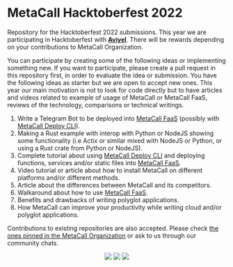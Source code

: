 # MetaCall Hacktoberfest 2022
Repository for the Hacktoberfest 2022 submissions. This year we are participating in Hacktoberfest with **[Aviyel](https://aviyel.com/projects/106/metacall)**. There will be rewards depending on your contributions to MetaCall Organization.

You can participate by creating some of the following ideas or implementing something new. If you want to participate, please create a pull request in this repository first, in order to evaluate the idea or submission. You have the following ideas as starter but we are open to accept new ones. This year our main motivation is not to look for code directly but to have articles and videos related to example of usage of MetaCall or MetaCall FaaS, reviews of the technology, comparisons or technical writings.

 1) Write a Telegram Bot to be deployed into [MetaCall FaaS](https://dashboard.metacall.io) (possibly with [MetaCall Deploy CLI](https://github.com/metacall/deploy)).
 2) Making a Rust example with interop with Python or NodeJS showing some functionality (i.e Actix or similar mixed with NodeJS or Python, or using a Rust crate from Python or NodeJS).
 3) Complete tutorial about using [MetaCall Deploy CLI](https://github.com/metacall/deploy) and deploying functions, services and/or static files into [MetaCall FaaS](https://dashboard.metacall.io).
 4) Video tutorial or article about how to install MetaCall on different platforms and/or different methods.
 5) Article about the differences between MetaCall and its competitors.
 6) Walkaround about how to use [MetaCall FaaS](https://dashboard.metacall.io).
 7) Benefits and drawbacks of writing polyglot applications.
 8) How MetaCall can improve your productivity while writing cloud and/or polyglot applications.

Contributions to existing repositories are also accepted. Please check [the ones pinned in the MetaCall Organization](https://github.com/metacall#below-is-a-list-of-the-most-important-repositories) or ask to us through our community chats.

<div id="badges" align="center">
  <a href="https://t.me/joinchat/BMSVbBatp0Vi4s5l4VgUgg" alt="Discord">
    <img src="https://img.shields.io/static/v1?label=metacall&message=join&color=blue&logo=telegram&style=flat" /></a>

  <a href="https://discord.gg/upwP4mwJWa" alt="Discord">
    <img src="https://img.shields.io/discord/781987805974757426?label=discord&style=flat" /></a>

  <a href="https://matrix.to/#/#metacall:matrix.org" alt="Matrix">
    <img src="https://img.shields.io/matrix/metacall:matrix.org?label=matrix&style=flat" /></a>
</div>
